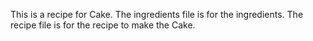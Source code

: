 This is a recipe for Cake.
The ingredients file is for the ingredients.
The recipe file is for the recipe to make the Cake.

